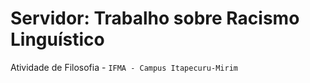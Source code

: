 # Servidor: Trabalho sobre Racismo Linguístico

Atividade de Filosofia - `IFMA - Campus Itapecuru-Mirim`
